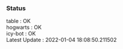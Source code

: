### Status


table : OK  
hogwarts : OK  
icy-bot : OK  
Latest Update : 2022-01-04 18:08:50.211502
